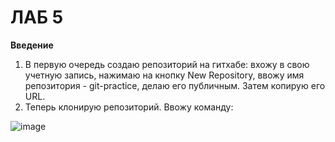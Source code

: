 # ЛАБ 5
**Введение**

1) В первую очередь создаю репозиторий на гитхабе: вхожу в свою учетную запись, нажимаю на кнопку New Repository, ввожу имя репозитория - git-practice, делаю его публичным. Затем копирую его URL.
2) Теперь клонирую репозиторий. Ввожу команду:

![image](https://github.com/user-attachments/assets/71493b18-d692-469f-ad97-918156281be3)
 

